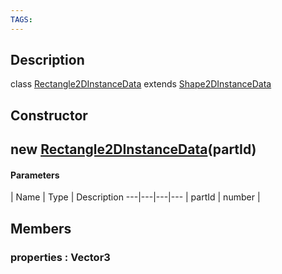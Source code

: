```yaml
---
TAGS:
---
```

## Description

class [Rectangle2DInstanceData](/classes/2.0/Rectangle2DInstanceData) extends [Shape2DInstanceData](/classes/2.0/Shape2DInstanceData)



## Constructor

## new [Rectangle2DInstanceData](/classes/2.0/Rectangle2DInstanceData)(partId)



#### Parameters
 | Name | Type | Description
---|---|---|---
 | partId | number | 

## Members

### properties : Vector3



